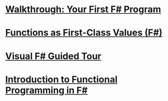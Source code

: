 # [Walkthrough: Your First F# Program](walkthrough-your-first-fsharp-program.md)
# [Functions as First-Class Values (F#)](functions-as-first-class-values-fsharp.md)
# [Visual F# Guided Tour](visual-fsharp-guided-tour.md)
# [Introduction to Functional Programming in F#](introduction-to-functional-programming-in-fsharp.md)
